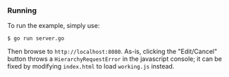 ### Running

To run the example, simply use:

```
$ go run server.go
```

Then browse to `http://localhost:8080`. As-is, clicking the "Edit/Cancel" button
throws a `HierarchyRequestError` in the javascript console; it can be fixed by
modifying `index.html` to load `working.js` instead.
